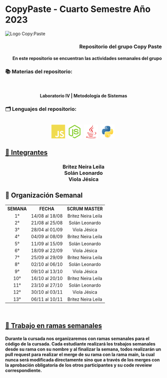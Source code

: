 # CopyPaste - Cuarto Semestre Año 2023

![Logo Copy:Paste](https://user-images.githubusercontent.com/103675851/232830051-f665dac5-7813-4c63-8612-a451b562bdf7.jpg)

<div id="header" align="end">
		<h3 align="end">Repositorio del grupo Copy Paste</h3>
		<h4 align="end">En este repositorio se encuentran las actividades semanales del grupo</h4>
</div>

<div >
	<h3> 📚 Materias del repositorio: </h3>
  <br>
  <h4 align="center" >Laboratorio IV | Metodología de Sistemas </h4>
  <h3> 🗂 Lenguajes del repositorio:</h3>
	<br>
  <div align="center">
	<img src="https://github.com/devicons/devicon/blob/master/icons/javascript/javascript-plain.svg" title="JavaScrip" alt="JS" width="45" height="45">&nbsp;
	  <img src="https://github.com/devicons/devicon/blob/master/icons/nodejs/nodejs-original.svg" title="nodeJS" alt="nodeJS" width="45" height="45">&nbsp;
	<img src="https://github.com/devicons/devicon/blob/master/icons/java/java-plain.svg" title="Java" alt="JAVA" width="45" height="45">&nbsp;
	<img src="https://github.com/devicons/devicon/blob/master/icons/python/python-original.svg" title="Python" alt="PYTHON" width="45" height="45">&nbsp;
  <br>
  </div>
</div>
<h2><srong><u> 👤 Integrantes</u></srong></h2>
<div align="center">	
<h3>	  
  Britez Neira Leila
  <br>
  Solán Leonardo
  <br>
  Viola Jésica
	
 </div>
 
<h2> 📆 Organización Semanal </h2>
 
<table align="center">
	<tr>
		<th>SEMANA</th>
		<th>FECHA</th>
		<th>SCRUM MASTER</th>
	</tr>
	<tr align="center">
		<td> 1°</td>
		<td>14/08 al 18/08 </td>
		<td>Britez Neira Leila</td>
	</tr>
	<tr align="center">
		<td> 2°</td>
		<td>21/08 al 25/08 </td>
		<td>Solán Leonardo</td>
	</tr>
	<tr align="center">
		<td> 3°</td>
		<td>28/04 al 01/09 </td>
		<td>Viola Jésica</td>
	</tr>
	<tr align="center">
		<td>4°</td>
		<td>04/09 al 08/09 </td>
		<td>Britez Neira Leila</td>
	</tr>
	<tr align="center">
		<td>5°</td>
		<td>11/09 al 15/09 </td>
		<td>Solán Leonardo</td>
	</tr>
	<tr align="center">
		<td>6°</td>
		<td>18/09 al 22/09 </td>
		<td>Viola Jésica</td>
	</tr>
	<tr align="center">
		<td>7°</td>
		<td>25/09 al 29/09 </td>
		<td>Britez Neira Leila</td>
	</tr>
	<tr align="center">
		<td>8°</td>
		<td>02/10 al 06/10 </td>
		<td>Solán Leonardo</td>
	</tr>
	<tr align="center">
		<td>9°</td>
		<td>09/10 al 13/10 </td>
		<td>Viola Jésica</td>
	</tr>
  	<tr align="center">
		<td>10°</td>
		<td>16/10 al 20/10 </td>
		<td>Britez Neira Leila</td>
	</tr>
	<tr align="center">
		<td>11°</td>
		<td>23/10 al 27/10 </td>
		<td>Solán Leonardo</td>
	</tr>
	<tr align="center">
		<td>12°</td>
		<td>30/10 al 03/11 </td>
		<td>Viola Jésica</td>
	</tr>
	<tr align="center">
		<td>13°</td>
		<td>06/11 al 10/11 </td>
		<td>Britez Neira Leila</td>
	</tr>
</table>
<br>

<h2><srong><u> 🌳 Trabajo en ramas semanales</u></srong></h2>
<h4>	  
  Durante la cursada nos organizaremos con ramas semanales para el código de la cursada. Cada estudiante realizará los trabajos semanales desde su rama con su nombre y al finalizar la semana, todos realizarán un pull request para realizar el merge de su rama con la rama main, la cual nunca será modificada directamente sino que a través de los merges con la aprobación obligatoria de los otros participantes y su code reveiew correspondiente.
	
 </h4>

